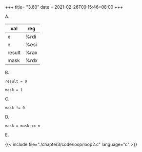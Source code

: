+++
title= "3.60"
date = 2021-02-26T09:15:46+08:00
+++

A.

|val|reg|
|---|---|
|x|%rdi|
|n|%esi|
|result|%rax|
|mask|%rdx|

B.

    result = 0

    mask = 1

C.

    mask != 0

D.

    mask = mask << n

E.

{{< include file="./chapter3/code/loop/loop2.c" language="c" >}}

